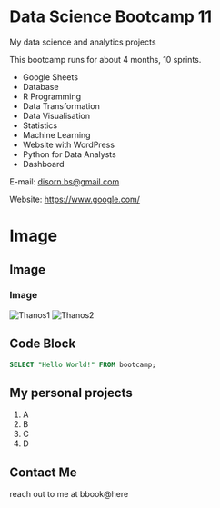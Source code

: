 # Data Science Bootcamp 11
My data science and analytics projects  

This bootcamp runs for about 4 months, 10 sprints.

- Google Sheets
- Database
- R Programming
- Data Transformation
- Data Visualisation
- Statistics
- Machine Learning
- Website with WordPress
- Python for Data Analysts
- Dashboard
  
E-mail: disorn.bs@gmail.com

Website: https://www.google.com/

# Image
## Image
### Image
![Thanos1](https://github.com/user-attachments/assets/5ee20663-a379-44e0-b8e3-85938e02f310)
![Thanos2](https://github.com/user-attachments/assets/3200d8ab-ec15-401d-9a8d-47f7d658cc35)

## Code Block
```sql
SELECT "Hello World!" FROM bootcamp;
```



## My personal projects
1. A
2. B
3. C
4. D
   
## Contact Me
reach out to me at bbook@here



